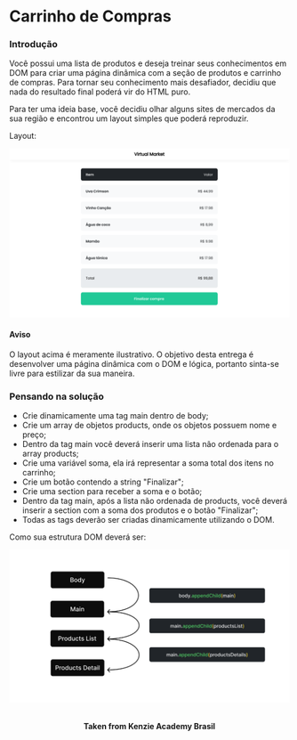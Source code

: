 <h1>Carrinho de Compras</h1>

<h3>Introdução</h3>
Você possui uma lista de produtos e deseja treinar seus conhecimentos em DOM para criar uma página dinâmica com a seção de produtos e carrinho de compras. Para tornar seu conhecimento mais desafiador, decidiu que nada do resultado final poderá vir do HTML puro.

Para ter uma ideia base, você decidiu olhar alguns sites de mercados da sua região e encontrou um layout simples que poderá reproduzir.

Layout:

<img src="./assets/example-1.svg" alt="example 1" />

<h4>Aviso</h4>
O layout acima é meramente ilustrativo. O objetivo desta entrega é desenvolver uma página dinâmica com o DOM e lógica, portanto sinta-se livre para estilizar da sua maneira.

<h3>Pensando na solução</h3>

- Crie dinamicamente uma tag main dentro de body;
- Crie um array de objetos products, onde os objetos possuem nome e preço;
- Dentro da tag main você deverá inserir uma lista não ordenada para o array products;
- Crie uma variável soma, ela irá representar a soma total dos itens no carrinho;
- Crie um botão contendo a string "Finalizar";
- Crie uma section para receber a soma e o botão;
- Dentro da tag main, após a lista não ordenada de products, você deverá inserir a section com a soma dos produtos e o botão "Finalizar";
- Todas as tags deverão ser criadas dinamicamente utilizando o DOM.

Como sua estrutura DOM deverá ser:

<img src="./assets/example-2.svg" alt="example 2" />
<br>
<br>

<p align="center"><b>Taken from Kenzie Academy Brasil</b></p>
